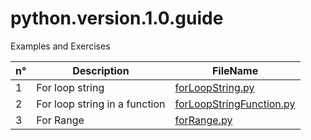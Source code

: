 # python.version.1.0.guide
Examples and Exercises

n°|Description|FileName
-|-|-
1|For loop string|[forLoopString.py](forLoopString.py)|
2|For loop string in a function|[forLoopStringFunction.py](forLoopStringFunction.py)|
3|For Range|[forRange.py](forRange.py)|
